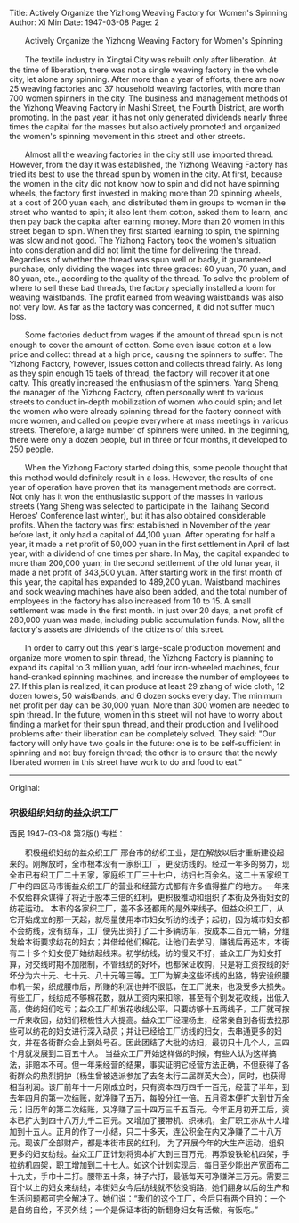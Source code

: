 Title: Actively Organize the Yizhong Weaving Factory for Women's Spinning
Author: Xi Min
Date: 1947-03-08
Page: 2

　　Actively Organize the Yizhong Weaving Factory for Women's Spinning

　　The textile industry in Xingtai City was rebuilt only after liberation. At the time of liberation, there was not a single weaving factory in the whole city, let alone any spinning. After more than a year of efforts, there are now 25 weaving factories and 37 household weaving factories, with more than 700 women spinners in the city. The business and management methods of the Yizhong Weaving Factory in Mashi Street, the Fourth District, are worth promoting. In the past year, it has not only generated dividends nearly three times the capital for the masses but also actively promoted and organized the women's spinning movement in this street and other streets.

　　Almost all the weaving factories in the city still use imported thread. However, from the day it was established, the Yizhong Weaving Factory has tried its best to use the thread spun by women in the city. At first, because the women in the city did not know how to spin and did not have spinning wheels, the factory first invested in making more than 20 spinning wheels, at a cost of 200 yuan each, and distributed them in groups to women in the street who wanted to spin; it also lent them cotton, asked them to learn, and then pay back the capital after earning money. More than 20 women in this street began to spin. When they first started learning to spin, the spinning was slow and not good. The Yizhong Factory took the women's situation into consideration and did not limit the time for delivering the thread. Regardless of whether the thread was spun well or badly, it guaranteed purchase, only dividing the wages into three grades: 60 yuan, 70 yuan, and 80 yuan, etc., according to the quality of the thread. To solve the problem of where to sell these bad threads, the factory specially installed a loom for weaving waistbands. The profit earned from weaving waistbands was also not very low. As far as the factory was concerned, it did not suffer much loss.

　　Some factories deduct from wages if the amount of thread spun is not enough to cover the amount of cotton. Some even issue cotton at a low price and collect thread at a high price, causing the spinners to suffer. The Yizhong Factory, however, issues cotton and collects thread fairly. As long as they spin enough 15 taels of thread, the factory will recover it at one catty. This greatly increased the enthusiasm of the spinners. Yang Sheng, the manager of the Yizhong Factory, often personally went to various streets to conduct in-depth mobilization of women who could spin; and let the women who were already spinning thread for the factory connect with more women, and called on people everywhere at mass meetings in various streets. Therefore, a large number of spinners were united. In the beginning, there were only a dozen people, but in three or four months, it developed to 250 people.

　　When the Yizhong Factory started doing this, some people thought that this method would definitely result in a loss. However, the results of one year of operation have proven that its management methods are correct. Not only has it won the enthusiastic support of the masses in various streets (Yang Sheng was selected to participate in the Taihang Second Heroes' Conference last winter), but it has also obtained considerable profits. When the factory was first established in November of the year before last, it only had a capital of 44,100 yuan. After operating for half a year, it made a net profit of 50,000 yuan in the first settlement in April of last year, with a dividend of one times per share. In May, the capital expanded to more than 200,000 yuan; in the second settlement of the old lunar year, it made a net profit of 343,500 yuan. After starting work in the first month of this year, the capital has expanded to 489,200 yuan. Waistband machines and sock weaving machines have also been added, and the total number of employees in the factory has also increased from 10 to 15. A small settlement was made in the first month. In just over 20 days, a net profit of 280,000 yuan was made, including public accumulation funds. Now, all the factory's assets are dividends of the citizens of this street.

　　In order to carry out this year's large-scale production movement and organize more women to spin thread, the Yizhong Factory is planning to expand its capital to 3 million yuan, add four iron-wheeled machines, four hand-cranked spinning machines, and increase the number of employees to 27. If this plan is realized, it can produce at least 29 zhang of wide cloth, 12 dozen towels, 50 waistbands, and 6 dozen socks every day. The minimum net profit per day can be 30,000 yuan. More than 300 women are needed to spin thread. In the future, women in this street will not have to worry about finding a market for their spun thread, and their production and livelihood problems after their liberation can be completely solved. They said: "Our factory will only have two goals in the future: one is to be self-sufficient in spinning and not buy foreign thread; the other is to ensure that the newly liberated women in this street have work to do and food to eat."



<hr /> 

Original: 


### 积极组织妇纺的益众织工厂
西民
1947-03-08
第2版()
专栏：

　　积极组织妇纺的益众织工厂
    邢台市的纺织工业，是在解放以后才重新建设起来的。刚解放时，全市根本没有一家织工厂，更没纺线的。经过一年多的努力，现全市已有织工厂二十五家，家庭织工厂三十七户，纺妇七百余名。这二十五家织工厂中的四区马市街益众织工厂的营业和经营方式都有许多值得推广的地方。一年来不仅给群众谋得了将近于股本三倍的红利，更积极推动和组织了本街及外街妇女的纺花运动。
    本市的各家织工厂，差不多还都用的是外来线子。但益众织工厂，从它开始成立的那一天起，就尽量使用本市妇女所纺的线子；起初，因为城市妇女都不会纺线，没有纺车，工厂便先出资打了二十多辆纺车，按成本二百元一辆，分组发给本街要求纺花的妇女；并借给他们棉花，让他们去学习，赚钱后再还本，本街有二十多个妇女便开始纺起线来。初学纺线，纺的慢又不好，益众工厂为妇女打算，对交线时期不加限制，不管线纺的好坏，也都保证收购，只是将工资按线的好坏分为六十元、七十元、八十元等三等。工厂为解决这些坏线的出路，特安设织腰巾机一架，织成腰巾后，所赚的利润也并不很低，在工厂说来，也没受多大损失。
    有些工厂，线纺成不够棉花数，就从工资内来扣除，甚至有个别发花收线，出低入高，使纺妇们吃亏；益众工厂却发花收线公平，只要纺够十五两线子，工厂就可按一斤来收回，纺妇们积极性大大提高。益众工厂经理杨生，经常亲自到各街去找那些可以纺花的妇女进行深入动员；并让已经给工厂纺线的妇女，去串通更多的妇女，并在各街群众会上到处号召。因此团结了大批的纺妇，最初只十几个人，三四个月就发展到二百五十人。
    当益众工厂开始这样做的时候，有些人认为这样搞法，非赔本不可。但一年来经营的结果，事实证明它经营方法正确，不但获得了各街群众的热烈拥护（杨生曾被选派参加了去冬太行二届群英大会），同时，也获得相当利润。该厂前年十一月刚成立时，只有资本四万四千一百元，经营了半年，到去年四月的第一次结账，就净赚了五万，每股分红一倍。五月资本便扩大到廿万余元；旧历年的第二次结账，又净赚了三十四万三千五百元。今年正月初开工后，资本已扩大到四十八万九千二百元。又增加了腰带机、织袜机，全厂职工亦从十人增加到十五人。正月的作了一小结，只二十多天，连公积金在内又净赚了二十八万元。现该厂全部财产，都是本街市民的红利。
    为了开展今年的大生产运动，组织更多的妇女纺线。益众工厂正计划将资本扩大到三百万元，再添设铁轮机四架，手拉纺机四架，职工增加到二十七人。如这个计划实现后，每日至少能出产宽面布二十九丈，手巾十二打。腰带五十条，袜子六打，最低每天可净赚洋三万元。需要三百个以上的妇女来纺线，本街妇女今后纺线就不愁没销路，她们翻身以后的生产和生活问题都可完全解决了。她们说：“我们的这个工厂，今后只有两个目的：一个是自纺自给，不买外线；一个是保证本街的新翻身妇女有活做，有饭吃。”
